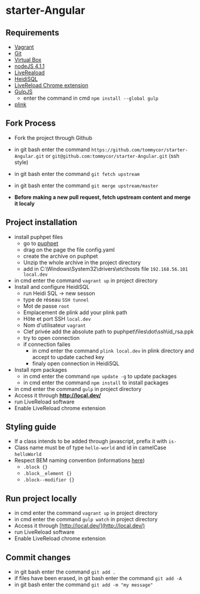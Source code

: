 # starter-Angular

## Requirements
* [Vagrant](https://www.vagrantup.com/downloads.html)
* [Git](https://git-scm.com/downloads)
* [Virtual Box](https://www.virtualbox.org/wiki/Downloads)
* [nodeJS 4.1.1](https://nodejs.org/en/download/)
* [LiveReaload](http://livereload.com/)
* [HeidiSQL](http://www.heidisql.com/download.php)
* [LiveReload Chrome extension](https://chrome.google.com/webstore/detail/livereload/jnihajbhpnppcggbcgedagnkighmdlei)
* [GulpJS](https://github.com/gulpjs/gulp/blob/master/docs/getting-started.md)
	- enter the command in cmd ```npm install --global gulp```
* [plink](http://www.chiark.greenend.org.uk/~sgtatham/putty/download.html)

## Fork Process
* Fork the project through Github
* in git bash enter the command ```https://github.com/tommycor/starter-Angular.git``` or ```git@github.com:tommycor/starter-Angular.git``` (ssh style)
* in git bash enter the command ```git fetch upstream```
* in git bash enter the command ```git merge upstream/master```

* **Before making a new pull request, fetch upstream content and merge it localy**

## Project installation
* install puphpet files
	- go to [puphpet](https://puphpet.com/)
	- drag on the page the file config.yaml
	- create the archive on puphpet
	- Unzip the whole archive in the project directory
	- add in C:\Windows\System32\drivers\etc\hosts file ```192.168.56.101	local.dev```
* in cmd enter the command ```vagrant up``` in project directory
* Install and configure HeidiSQL
	- run Heidi SQL -> new sesson
	- type de réseau ```SSH tunnel```
	- Mot de passe ```root```
	- Emplacement de plink add your plink path
	- Hôte et port SSH ```local.dev```
	- Nom d'utilisateur ```vagrant```
	- Clef privée add the absolute path to puphpet\files\dot\ssh\id_rsa.ppk
	- try to open connection
	- if connection failes
		- in cmd enter the command ```plink local.dev``` in plink directory and accept to update cached key
		- finaly open connection in HeidiSQL
* Install npm packages
	- in cmd enter the command ```npm update -g``` to update packages
	- in cmd enter the command ```npm install``` to install packages
* in cmd enter the command ```gulp``` in project directory
* Access it through **http://local.dev/**
* run LiveReload software 
* Enable LiveReload chrome extension

## Styling guide
* If a class intends to be added through javascript, prefix it with ```is-```
* Class name must be of type ```hello-world``` and id in camelCase ```helloWorld```
* Respect BEM naming convention (informations [here](http://guidecss.fr/convention.html))
	- ```.block {}```
	- ```.block__element {}```
	- ```.block--modifier {}```

## Run project locally
* in cmd enter the command ```vagrant up``` in project directory
* in cmd enter the command ```gulp watch``` in project directory
* Access it through [http://local.dev/](http://local.dev/)
* run LiveReload software 
* Enable LiveReload chrome extension

## Commit changes
* in git bash enter the command ```git add .```
* if files have been erased, in git bash enter the command ```git add -A```
* in git bash enter the command ```git add -m "my message"```

